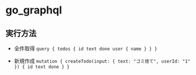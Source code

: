# go_graphql

## 実行方法
- 全件取得
`
query {
  todos {
    id
    text
    done
    user {
      name
    }
  }
}
`

- 新規作成
`
mutation {
  createTodo(input: { text: "ゴミ捨て", userId: "1" }) {
    id
    text
    done
  }
}
`